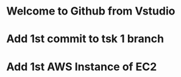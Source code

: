# Welcome to Github from Vstudio #
# Add 1st commit to tsk 1 branch #
# Add 1st AWS Instance of EC2 #